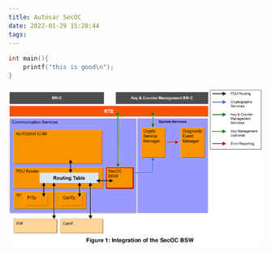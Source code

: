 ```yaml
---
title: Autosar SecOC
date: 2022-01-29 15:20:44
tags:
---
```


```c
int main(){
    printf("this is good\n");
}
```

![secoc arch](/images/secoc_arch.png "AUTOSAR SecOC")